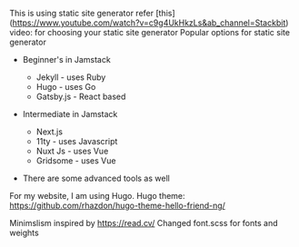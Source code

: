 This is using static site generator
refer [this] (https://www.youtube.com/watch?v=c9g4UkHkzLs&ab_channel=Stackbit) video: for choosing your static site generator
Popular options for static site generator

- Beginner's in Jamstack
  - Jekyll - uses Ruby
  - Hugo - uses Go
  - Gatsby.js - React based
- Intermediate in Jamstack

  - Next.js
  - 11ty - uses Javascript
  - Nuxt Js - uses Vue
  - Gridsome - uses Vue

- There are some advanced tools as well

For my website, I am using Hugo.
Hugo theme: https://github.com/rhazdon/hugo-theme-hello-friend-ng/

Minimslism inspired by https://read.cv/
Changed font.scss for fonts and weights
